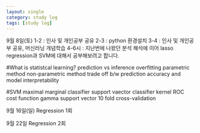 ```yaml
---
layout: single
category: study log
tags: [study log]
---
```

9월 8일(토)
1-2 : 인사 및 개인공부 공유
2-3 : python 환경설치
3-4 : 인사 및 개인공부 공유, 머신러닝 개념학습
4-6시 : 지난번에 나왔던 분석 해석에 이어
lasso regression과 SVM에 대해서 공부해보려고 합니다.

#What is statistcal learning?
prediction vs inference
overfitting
parametric method
non-parametric method
trade off b/w prediction accuracy and model interpretability

#SVM
maximal marginal classifier
support vaector classifier
kernel
ROC
cost function
gamma
support vector
10 fold cross-validation

9월 16일(일)
Regression 1회

9월 22일
Regression 2회


